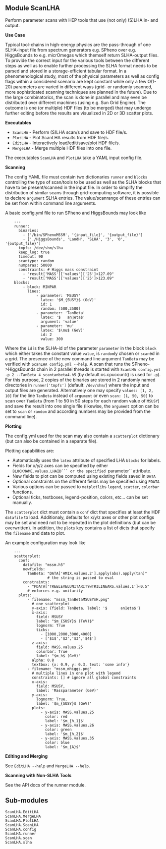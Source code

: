 Module ScanLHA
--------------
Perform parameter scans with HEP tools that use (not only) (S)LHA in- and output.

__Use Case__

Typical tool-chains in high-energy physics are the pass-through of one SLHA-input file from spectrum generators e.g. SPheno over e.g. HiggsBounds to e.g. micrOmegas which themself return SLHA-output files.
To provide the correct input for the various tools between the different steps as well as to enable further processing the SLHA format needs to be parsed and stored in a storage-efficient tabular format.
In a phenomenological study, most of the physical parameters as well as config flags within a considered scenario are kept constant while only a few O(1-20) parameters are varied in different ways (grid- or randomly scanned, more sophisticated scanning techniques are planned in the future).
Due to the large combinatorics, the scan is done in parallel and may even be distributed over different machines (using e.g. Sun Grid Engine).
The outcome is one (or multiple) HDF files (to be merged) that may undergo further editing before the results are visualized in 2D or 3D scatter plots.

__Executables__

 * ``ScanLHA`` - Perform (S)LHA scan/s and save to HDF file/s.
 * ``PlotLHA`` - Plot ScanLHA results from HDF file/s.
 * ``EditLHA`` - Interactively load/edit/save/plot HDF file/s.
 * ``MergeLHA`` - Merge multiple HDF files into one file.

The executables ``ScanLHA`` and ``PlotLHA`` take a YAML input config file.

__Scanning__

The config YAML file must contain two dictionaries ``runner`` and ``blocks`` controlling
the type of scan/tools to be used as well as the SLHA blocks that have to be present/scanned in the input file.
In order to simplify the distribution of similar scans through grid-computing software, it is possible to declare ``argument``
SLHA entries. The value/scanrange of these entries can be set from within command line arguments.

A basic config.yml file to run SPheno and HiggsBounds may look like

        ---
        runner:
          binaries:
            - ['/bin/SPhenoMSSM', '{input_file}', '{output_file}']
            - ['./HiggsBounds', 'LandH', 'SLHA', '3', '0', '{output_file}']
          tmpfs: /dev/shm/slha
          keep_log: true
          timeout: 90
          scantype: random
          numparas: 50000
          constraints: # Higgs mass constraint
            - "result['MASS']['values']['25']<127.09"
            - "result['MASS']['values']['25']>123.09"
        blocks:
            - block: MINPAR
              lines:
                  - parameter: 'MSUSY'
                    latex: '$M_{SUSY}$ (GeV)'
                    id: 1
                    random: [500,3500]
                  - parameter: 'TanBeta'
                    latex: '$   aneta$'
                    argument: 'value'
                  - parameter: 'mu'
                    latex: '$\mu$ (GeV)'
                    id: 2
                    value: 300

Where the ``id`` is the SLHA-id of the parameter ``parameter`` in the block ``block`` which either takes the constant value ``value``, is ``random``ly chosen or ``scan``ed in a grid.
The presence of the new command line argument ``TanBeta`` may be  verified with ``ScanLHA config.yml --help``.
A scan that runs the SPheno->HiggsBounds chain in 2 parallel threads is started with ``ScanLHA config.yml -p 2 --TanBeta 4 scantanbeta4.h5`` (by default os.cpucount() is used for ``-p``).
For this purpose, 2 copies of the binaries are stored in 2 randomly named directories in ``runner['tmpfs']`` (default: ``/dev/shm/``) where the input and output files are generated.
Alternatively one may specify ``values: [1, 2, 10]`` for the line ``TanBeta`` instead of ``argument``
or even ``scan: [1, 50, 50]`` to scan over ``TanBeta`` (from 1 to 50 in 50 steps for each random value of ``MSUSY``) and save the result into one single file (likewise, the ``argument`` option can be set to ``scan`` or ``random`` and according numbers may be provided from the command line).

__Plotting__

The config.yml used for the scan may also contain a ``scatterplot`` dictionary (but can also be contained in a separate file).

Plotting capabilities are:

 * Automatically uses the ``latex`` attribute of specified LHA ``blocks`` for labels.
  * Fields for x/y/z axes can be specified by either ``BLOCKNAME.values.LHAID``` or the specified ``parameter`` attribute.
  * New fields to plot can be computed using existing fields saved in ``DATA``
  * Optional constraints on the different fields may be specified using  ``PDATA``
  * Various options can be passed to ``matplotlib``s ``legend``, ``scatter``, ``colorbar`` functions.
  * Optional ticks, textboxes, legend-position, colors, etc... can be set manually.

The ``scatterplot`` dict must contain a ``conf`` dict that specifies at least the
HDF ``datafile`` to load. Additionaly, defaults for x/y/z axes or other plot configs may be set and need not to be
repeated in the plot definitions (but can be overwritten). In addition, the ``plots`` key contains a list of dicts
that specify the ``filename`` and data to plot.

An example configuration may look like

        ---
        scatterplot:
          conf:
            datafile: "mssm.h5"
            newfields:
              TanBeta: "DATA['HMIX.values.2'].apply(abs).apply(tan)"
                       # the string is passed to eval
            constraints:
              - "PDATA['TREELEVELUNITARITYwTRILINEARS.values.1']<0.5"
              # enforces e.g. unitarity
          plots:
              - filename: "mssm_TanBetaMSUSYmH.png"
                # one scatterplot
                y-axis: {field: TanBeta, label: '$      aneta$'}
                x-axis:
                  field: MSUSY
                  label: "$m_{SUSY}$ (TeV)$"
                  lognorm: True
                  ticks:
                    - [1000,2000,3000,4000]
                    - ['$1$','$2','$3','$4$']
                z-axis:
                  field: MASS.values.25
                  colorbar: True
                  label: "$m_h$ (GeV)"
                alpha: 0.8
                textbox: {x: 0.9, y: 0.3, text: 'some info'}
              - filename: "mssm_mhiggs.png"
                # multiple lines in one plot with legend
                constraints: [] # ignore all global constraints
                x-axis:
                  field: MSUSY,
                  label: 'Massparameter (GeV)'
                y-axis:
                  lognorm: True,
                  label: '$m_{SUSY}$ (GeV)'
                plots:
                    - y-axis: MASS.values.25
                      color: red
                      label: '$m_{h_1}$'
                    - y-axis: MASS.values.26
                      color: green
                      label: '$m_{h_2}$'
                    - y-axis: MASS.values.35
                      color: blue
                      label: '$m_{A}$'

__Editing and Merging__

See ``EditLHA --help`` and ``MergeLHA --help``.

__Scanning with Non-SLHA Tools__

See the API docs of the runner module.

Sub-modules
-----------
    ScanLHA.EditLHA
    ScanLHA.MergeLHA
    ScanLHA.PlotLHA
    ScanLHA.ScanLHA
    ScanLHA.config
    ScanLHA.runner
    ScanLHA.scan
    ScanLHA.slha
